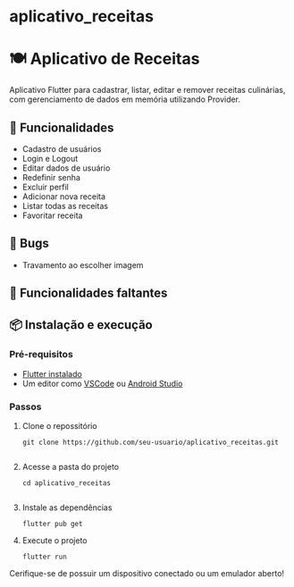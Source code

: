 # aplicativo_receitas
 
# 🍽 Aplicativo de Receitas

Aplicativo Flutter para cadastrar, listar, editar e remover receitas culinárias, com gerenciamento de dados em memória utilizando Provider.

## 📱 Funcionalidades

- Cadastro de usuários
- Login e Logout
- Editar dados de usuário
- Redefinir senha
- Excluir perfil
- Adicionar nova receita
- Listar todas as receitas
- Favoritar receita

## 🐛 Bugs

- Travamento ao escolher imagem

## 📵 Funcionalidades faltantes

## 📦 Instalação e execução

### Pré-requisitos

- [Flutter instalado](https://docs.flutter.dev/get-started/install)
- Um editor como [VSCode](https://code.visualstudio.com/) ou [Android Studio](https://developer.android.com/studio)

### Passos

1. Clone o repossitório

    ```
    git clone https://github.com/seu-usuario/aplicativo_receitas.git


2. Acesse a pasta do projeto

    ```
    cd aplicativo_receitas


3. Instale as dependências

    ```
    flutter pub get

4. Execute o projeto

    ```
    flutter run

Cerifique-se de possuir um dispositivo conectado ou um emulador aberto!

